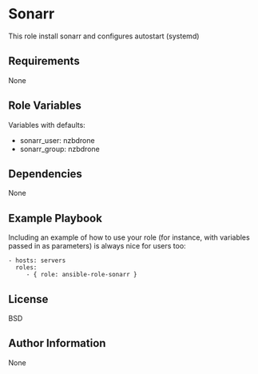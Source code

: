 Sonarr
=========

This role install sonarr and configures autostart (systemd)

Requirements
------------

None

Role Variables
--------------

Variables with defaults:
  - sonarr_user: nzbdrone
  - sonarr_group: nzbdrone

Dependencies
------------

None

Example Playbook
----------------

Including an example of how to use your role (for instance, with variables passed in as parameters) is always nice for users too:

    - hosts: servers
      roles:
         - { role: ansible-role-sonarr }

License
-------

BSD

Author Information
------------------

None
